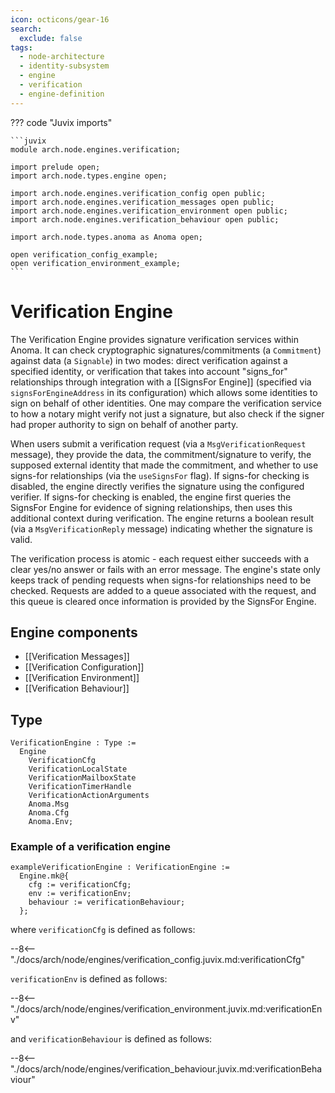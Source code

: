 ```yaml
---
icon: octicons/gear-16
search:
  exclude: false
tags:
  - node-architecture
  - identity-subsystem
  - engine
  - verification
  - engine-definition
---
```


??? code "Juvix imports"

    ```juvix
    module arch.node.engines.verification;

    import prelude open;
    import arch.node.types.engine open;

    import arch.node.engines.verification_config open public;
    import arch.node.engines.verification_messages open public;
    import arch.node.engines.verification_environment open public;
    import arch.node.engines.verification_behaviour open public;

    import arch.node.types.anoma as Anoma open;

    open verification_config_example;
    open verification_environment_example;
    ```

# Verification Engine

The Verification Engine provides signature verification services within Anoma. It can check
cryptographic signatures/commitments (a `Commitment`) against data (a `Signable`) in two modes: direct
verification against a specified identity, or verification that takes into account "signs_for"
relationships through integration with a [[SignsFor Engine]] (specified via
`signsForEngineAddress` in its configuration) which allows some identities to sign on
behalf of other identities. One may compare the verification service to how a notary might verify not
just a signature, but also check if the signer had proper authority to sign on behalf of another party.

When users submit a verification request (via a `MsgVerificationRequest` message), they provide the
data, the commitment/signature to verify, the supposed external identity that made the commitment,
and whether to use signs-for relationships (via the `useSignsFor` flag). If signs-for checking is
disabled, the engine directly verifies the signature using the configured verifier. If signs-for
checking is enabled, the engine first queries the SignsFor Engine for evidence of signing
relationships, then uses this additional context during verification. The engine returns a boolean
result (via a `MsgVerificationReply` message) indicating whether the signature is valid.

The verification process is atomic - each request either succeeds with a clear yes/no answer or fails
with an error message. The engine's state only keeps track of pending requests when signs-for relationships need to be checked.
Requests are added to a queue associated with the request, and this queue is cleared once information
is provided by the SignsFor Engine.

## Engine components

- [[Verification Messages]]
- [[Verification Configuration]]
- [[Verification Environment]]
- [[Verification Behaviour]]

## Type

<!-- --8<-- [start:VerificationEngine] -->
```juvix
VerificationEngine : Type :=
  Engine
    VerificationCfg
    VerificationLocalState
    VerificationMailboxState
    VerificationTimerHandle
    VerificationActionArguments
    Anoma.Msg
    Anoma.Cfg
    Anoma.Env;
```
<!-- --8<-- [end:VerificationEngine] -->

### Example of a verification engine

<!-- --8<-- [start:exampleVerificationEngine] -->
```juvix
exampleVerificationEngine : VerificationEngine :=
  Engine.mk@{
    cfg := verificationCfg;
    env := verificationEnv;
    behaviour := verificationBehaviour;
  };
```
<!-- --8<-- [end:exampleVerificationEngine] -->

where `verificationCfg` is defined as follows:

--8<-- "./docs/arch/node/engines/verification_config.juvix.md:verificationCfg"

`verificationEnv` is defined as follows:

--8<-- "./docs/arch/node/engines/verification_environment.juvix.md:verificationEnv"

and `verificationBehaviour` is defined as follows:

--8<-- "./docs/arch/node/engines/verification_behaviour.juvix.md:verificationBehaviour"
